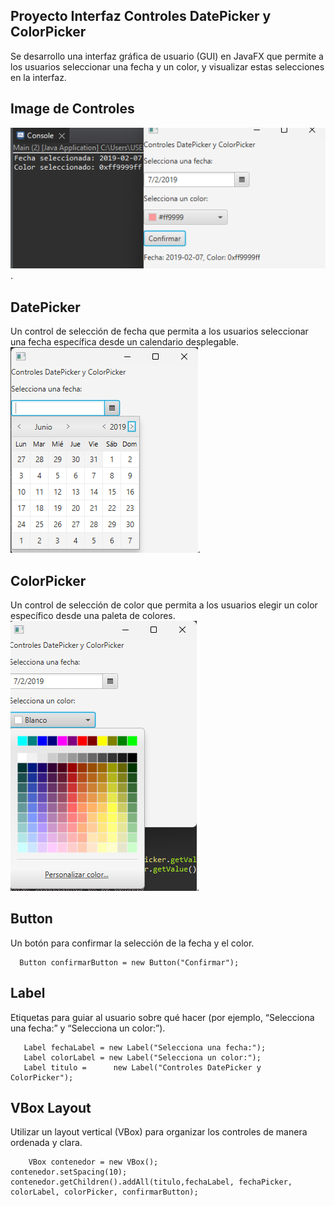 ## Proyecto Interfaz Controles DatePicker y ColorPicker
Se desarrollo una interfaz gráfica de usuario (GUI) en JavaFX que permite a los usuarios seleccionar una fecha y un color, y visualizar estas selecciones en la interfaz.
## Image de Controles
![Captura de Pantalla de la Aplicación](Resultado.png).
## DatePicker
Un control de selección de fecha que permita a los usuarios seleccionar una fecha específica desde un calendario desplegable.
![Captura de Pantalla de la Aplicación](DatePicker.png).
## ColorPicker
Un control de selección de color que permita a los usuarios elegir un color específico desde una paleta de colores.
![Captura de Pantalla de la Aplicación](ColorPicker.png).

## Button 
Un botón para confirmar la selección de la fecha y el color.

      Button confirmarButton = new Button("Confirmar");
## Label
 Etiquetas para guiar al usuario sobre qué hacer (por ejemplo, “Selecciona una fecha:” y “Selecciona un color:”).

       Label fechaLabel = new Label("Selecciona una fecha:");
       Label colorLabel = new Label("Selecciona un color:");
       Label titulo =      new Label("Controles DatePicker y ColorPicker");
 
 ## VBox Layout
 Utilizar un layout vertical (VBox) para organizar los controles de manera ordenada y clara.

        VBox contenedor = new VBox();
	contenedor.setSpacing(10);
	contenedor.getChildren().addAll(titulo,fechaLabel, fechaPicker, colorLabel, colorPicker, confirmarButton);
